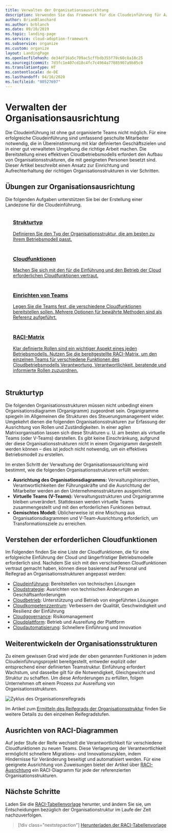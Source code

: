 ```yaml
---
title: Verwalten der Organisationsausrichtung
description: Verwenden Sie das Framework für die Cloudeinführung für Azure, um zu erfahren, wie Sie die Ausrichtung Ihrer Organisation einrichten und verwalten können.
author: BrianBlanchard
ms.author: brblanch
ms.date: 09/10/2019
ms.topic: landing-page
ms.service: cloud-adoption-framework
ms.subservice: organize
ms.custom: organize
layout: LandingPage
ms.openlocfilehash: de34df16a5c709ac5cffbdb355f70c60c8a18c25
ms.sourcegitcommit: 7d3fc1e407cd18c4fc7c4964a77885907a9b85c0
ms.translationtype: HT
ms.contentlocale: de-DE
ms.lasthandoff: 04/16/2020
ms.locfileid: "80527697"
---
```

# <a name="manage-organizational-alignment"></a>Verwalten der Organisationsausrichtung

Die Cloudeinführung ist ohne gut organisierte Teams nicht möglich. Für eine erfolgreiche Cloudeinführung sind umfassend geschulte Mitarbeiter notwendig, die in Übereinstimmung mit klar definierten Geschäftszielen und in einer gut verwalteten Umgebung die richtige Arbeit machen. Die Bereitstellung eines effektiven Cloudbetriebsmodells erfordert den Aufbau von Organisationsstrukturen, die mit geeigneten Personen besetzt sind. Dieser Artikel beschreibt einen Ansatz zur Einrichtung und Aufrechterhaltung der richtigen Organisationsstrukturen in vier Schritten.

## <a name="organization-alignment-exercises"></a>Übungen zur Organisationsausrichtung

Die folgenden Aufgaben unterstützen Sie bei der Erstellung einer Landezone für die Cloudeinführung.

<!-- markdownlint-disable MD033 -->

<ul class="panelContent cardsF">
    <li style="display: flex; flex-direction: column;">
        <a href="#structure-type">
            <div class="cardSize">
                <div class="cardPadding" style="padding-bottom:10px;">
                    <div class="card" style="padding-bottom:10px;">
                        <div class="cardImageOuter">
                            <div class="cardImage">
                                <img alt="" src="../_images/icons/1.png" data-linktype="external">
                            </div>
                        </div>
                        <div class="cardText" style="padding-left:0px;">
                            <h3>Strukturtyp</h3>
Definieren Sie den Typ der Organisationsstruktur, die am besten zu Ihrem Betriebsmodell passt.
                        </div>
                    </div>
                </div>
            </div>
        </a>
    </li>
    <li style="display: flex; flex-direction: column;">
        <a href="#understand-required-cloud-capabilities">
            <div class="cardSize">
                <div class="cardPadding" style="padding-bottom:10px;">
                    <div class="card" style="padding-bottom:10px;">
                        <div class="cardImageOuter">
                            <div class="cardImage">
                                <img alt="" src="../_images/icons/2.png" data-linktype="external">
                            </div>
                        </div>
                        <div class="cardText" style="padding-left:0px;">
                            <h3>Cloudfunktionen</h3>
Machen Sie sich mit den für die Einführung und den Betrieb der Cloud erforderlichen Cloudfunktionen vertraut.
                        </div>
                    </div>
                </div>
            </div>
        </a>
    </li>
    <li style="display: flex; flex-direction: column;">
        <a href="./organization-structures.md">
            <div class="cardSize">
                <div class="cardPadding" style="padding-bottom:10px;">
                    <div class="card" style="padding-bottom:10px;">
                        <div class="cardImageOuter">
                            <div class="cardImage">
                                <img alt="" src="../_images/icons/3.png" data-linktype="external">
                            </div>
                        </div>
                        <div class="cardText" style="padding-left:0px;">
                            <h3>Einrichten von Teams</h3>
Legen Sie die Teams fest, die verschiedene Cloudfunktionen bereitstellen sollen. Mehrere Optionen für bewährte Methoden sind als Referenz aufgeführt.
                        </div>
                    </div>
                </div>
            </div>
        </a>
    </li>
    <li style="display: flex; flex-direction: column;">
        <a href="./raci-alignment.md">
            <div class="cardSize">
                <div class="cardPadding" style="padding-bottom:10px;">
                    <div class="card" style="padding-bottom:10px;">
                        <div class="cardImageOuter">
                            <div class="cardImage">
                                <img alt="" src="../_images/icons/4.png" data-linktype="external">
                            </div>
                        </div>
                        <div class="cardText" style="padding-left:0px;">
                            <h3>RACI-Matrix</h3>
Klar definierte Rollen sind ein wichtiger Aspekt eines jeden Betriebsmodells. Nutzen Sie die bereitgestellte RACI-Matrix, um den einzelnen Teams für verschiedene Funktionen des Cloudbetriebsmodells Verantwortung, Verantwortlichkeit, beratende und informierte Rollen zuzuordnen.
                        </div>
                    </div>
                </div>
            </div>
        </a>
    </li>
</ul>

<!-- markdownlint-enable MD033 -->

## <a name="structure-type"></a>Strukturtyp

Die folgenden Organisationsstrukturen müssen nicht unbedingt einem Organisationsdiagramm (Organigramm) zugeordnet sein. Organigramme spiegeln im Allgemeinen die Strukturen des Steuerungsmanagement wider. Umgekehrt dienen die folgenden Organisationsstrukturen zur Erfassung der Ausrichtung von Rollen und Zuständigkeiten. In einer agilen Matrixorganisation lassen sich diese Strukturen u. U. am besten als virtuelle Teams (oder V-Teams) darstellen. Es gibt keine Einschränkung, aufgrund der diese Organisationsstrukturen nicht in einem Organigramm dargestellt werden können – dies ist jedoch nicht notwendig, um ein effektives Betriebsmodell zu erstellen.

Im ersten Schritt der Verwaltung der Organisationsausrichtung wird bestimmt, wie die folgenden Organisationsstrukturen erfüllt werden:

- **Ausrichtung des Organisationsdiagramms:** Verwaltungshierarchien, Verantwortlichkeiten der Führungskräfte und die Ausrichtung der Mitarbeiter werden an den Unternehmensstrukturen ausgerichtet.
- **Virtuelle Teams (V-Teams):** Verwaltungsstrukturen und Organigramme bleiben unverändert. Stattdessen werden virtuelle Teams zusammengestellt und mit den erforderlichen Funktionen betraut.
- **Gemischtes Modell:** Üblicherweise ist eine Mischung aus Organisationsdiagrammen und V-Team-Ausrichtung erforderlich, um Transformationsziele zu erreichen.

## <a name="understand-required-cloud-capabilities"></a>Verstehen der erforderlichen Cloudfunktionen

Im Folgenden finden Sie eine Liste der Cloudfunktionen, die für eine erfolgreiche Einführung der Cloud und längerfristiger Betriebsmodelle erforderlich sind. Nachdem Sie sich mit den verschiedenen Cloudfunktionen vertraut gemacht haben, können diese basierend auf Personal und Reifegrad an Organisationsstrukturen angepasst werden:

- [Cloudeinführung](./cloud-adoption.md): Bereitstellen von technischen Lösungen
- [Cloudstrategie](./cloud-strategy.md): Ausrichten von technischen Änderungen an Geschäftsanforderungen
- [Cloudbetrieb](./cloud-operations.md): Unterstützung und Betrieb von eingeführten Lösungen
- [Cloudkompetenzzentrum](./cloud-center-of-excellence.md): Verbessern der Qualität, Geschwindigkeit und Resilienz der Einführung
- [Cloudgovernance](./cloud-governance.md): Risikomanagement
- [Cloudplattform](./cloud-platform.md): Betrieb und Ausreifung der Plattform
- [Cloudautomatisierung](./cloud-automation.md): Schnellere Einführung und Innovation

## <a name="mature-organizational-structures"></a>Weiterentwickeln der Organisationsstrukturen

Zu einem gewissen Grad wird jede der oben genannten Funktionen in jedem Cloudeinführungsprojekt bereitgestellt, entweder explizit oder entsprechend einer definierten Teamstruktur.
Einführung erfordert Wachstum, und dasselbe gilt für die Notwendigkeit, Gleichgewicht und Struktur zu schaffen. Um diese Anforderungen zu erfüllen, folgen Unternehmen oft einem Prozess zur Ausreifung von Organisationsstrukturen.

![Zyklus des Organisationsreifegrads](../_images/ready/org-ready-maturity.png)

Im Artikel zum [Ermitteln des Reifegrads der Organisationsstruktur](./organization-structures.md) finden Sie weitere Details zu den einzelnen Reifegradstufen.

## <a name="align-raci-charts"></a>Ausrichten von RACI-Diagrammen

Auf jeder Stufe der Reife wechselt die Verantwortlichkeit für verschiedene Cloudfunktionen zu neuen Teams. Diese Verlagerung der Verantwortlichkeit ermöglicht schnellere Migrations- und Innovationszyklen, indem Hindernisse für Veränderung beseitigt und automatisiert werden. Für eine geeignete Ausrichtung von Zuweisungen bietet der Artikel über [RACI-Ausrichtung](./raci-alignment.md) ein RACI-Diagramm für jede der referenzierten Organisationsstrukturen.

## <a name="next-steps"></a>Nächste Schritte

Laden Sie die [RACI-Tabellenvorlage](https://archcenter.blob.core.windows.net/cdn/fusion/management/raci-template.xlsx) herunter, und ändern Sie sie, um Entscheidungen bezüglich der Organisationstruktur im Laufe der Zeit nachzuverfolgen.

> [!div class="nextstepaction"]
> [Herunterladen der RACI-Tabellenvorlage](https://archcenter.blob.core.windows.net/cdn/fusion/management/raci-template.xlsx)

